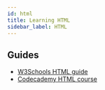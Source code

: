 ```yaml
---
id: html
title: Learning HTML
sidebar_label: HTML
---
```


## Guides
- [W3Schools HTML guide](https://www.w3schools.com/html/html_intro.asp)
- [Codecademy HTML course](https://www.codecademy.com/learn/learn-html)